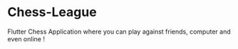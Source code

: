 # Chess-League
Flutter Chess Application where you can play against friends, computer and even online ! 
